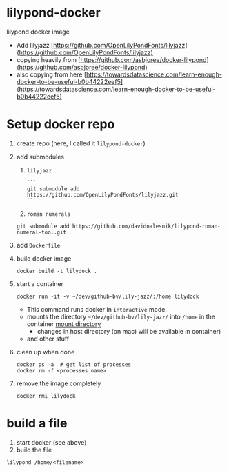 # lilypond-docker
lilypond docker image


* Add lilyjazz [https://github.com/OpenLilyPondFonts/lilyjazz](https://github.com/OpenLilyPondFonts/lilyjazz)
* copying heavily from [https://github.com/asbjoree/docker-lilypond](https://github.com/asbjoree/docker-lilypond)
* also copying from here [https://towardsdatascience.com/learn-enough-docker-to-be-useful-b0b44222eef5](https://towardsdatascience.com/learn-enough-docker-to-be-useful-b0b44222eef5)


# Setup docker repo

1. create repo (here, I called it `lilypond-docker`)
2. add submodules

    1. `lilyjazz`

           ```
           git submodule add https://github.com/OpenLilyPondFonts/lilyjazz.git
           ```
    2. `roman numerals`
    
    ``` shell
    git submodule add https://github.com/davidnalesnik/lilypond-roman-numeral-tool.git
    ```
    
3. add `Dockerfile`
4. build docker image

    ``` shell
    docker build -t lilydock .
    ```

5. start a container

    ``` shell
    docker run -it -v ~/dev/github-bv/lily-jazz/:/home lilydock
    ```

    * This command runs docker in `interactive` mode.
    * mounts the directory `~/dev/github-bv/lily-jazz/` into `/home` in the container
      [mount directory](https://stackoverflow.com/questions/23439126/how-to-mount-a-host-directory-in-a-docker-container)
      * changes in host directory (on mac) will be available in container)
    * and other stuff

6. clean up when done

    ``` shell
    docker ps -a  # get list of processes
    docker rm -f <processes name>
    ```
    
7. remove the image completely

    ``` shell
    docker rmi lilydock
    ```
    

# build a file

1. start docker (see above)
2. build the file

``` shell
lilypond /home/<filename>
```

